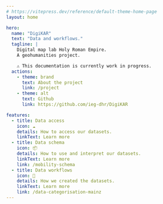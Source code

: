 ```yaml
---
# https://vitepress.dev/reference/default-theme-home-page
layout: home

hero:
  name: "DigiKAR"
  text: "Data and workflows."
  tagline: |
    Digital map lab Holy Roman Empire.
    A geohumanities project.

    ⚠️ This documentation is currently work in progress.
  actions:
    - theme: brand
      text: About the project
      link: /project
    - theme: alt
      text: Github
      link: https://github.com/ieg-dhr/DigiKAR

features:
  - title: Data access
    icon: ☁️
    details: How to access our datasets.
    linkText: Learn more
  - title: Data schema
    icon: 📦
    details: How to use and interpret our datasets.
    linkText: Learn more
    link: /mobility-schema
  - title: Data workflows
    icon: 🔧
    details: How we created the datasets.
    linkText: Learn more
    link: /data-categorisation-mainz
---
```

